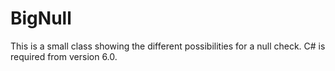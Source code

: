 # BigNull
This is a small class showing the different possibilities for a null check. C# is required from version 6.0.
